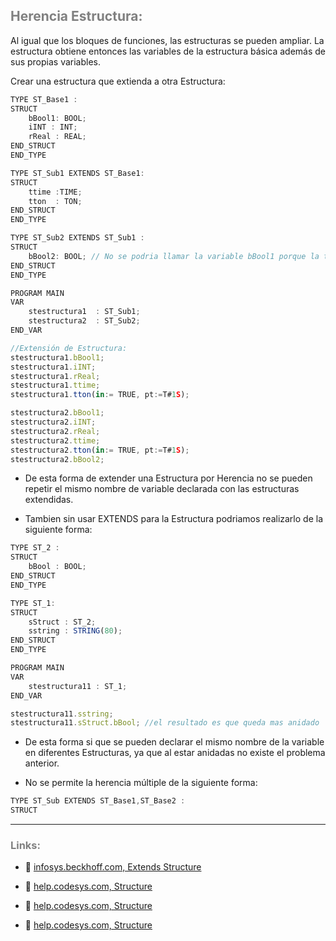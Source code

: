 ## <span style="color:grey">Herencia Estructura:</span>

Al igual que los bloques de funciones, las estructuras se pueden ampliar. La estructura obtiene entonces las variables de la estructura básica además de sus propias variables.

Crear una estructura que extienda a otra Estructura:
```javascript
TYPE ST_Base1 :
STRUCT
	bBool1: BOOL;
	iINT : INT;
	rReal : REAL;	
END_STRUCT
END_TYPE
```
```javascript
TYPE ST_Sub1 EXTENDS ST_Base1:
STRUCT
	ttime :TIME;
	tton  : TON;
END_STRUCT
END_TYPE
```
```javascript
TYPE ST_Sub2 EXTENDS ST_Sub1 :
STRUCT
	bBool2: BOOL; // No se podria llamar la variable bBool1 porque la tenemos declarada en la estructura ST_Base1
END_STRUCT
END_TYPE
```
```javascript
PROGRAM MAIN
VAR
    stestructura1  : ST_Sub1;
    stestructura2  : ST_Sub2;
END_VAR

//Extensión de Estructura:
stestructura1.bBool1;
stestructura1.iINT;
stestructura1.rReal;
stestructura1.ttime;
stestructura1.tton(in:= TRUE, pt:=T#1S);

stestructura2.bBool1;
stestructura2.iINT;
stestructura2.rReal;
stestructura2.ttime;
stestructura2.tton(in:= TRUE, pt:=T#1S);
stestructura2.bBool2;
```

- De esta forma de extender una Estructura por Herencia no se pueden repetir el mismo nombre de variable declarada con las estructuras extendidas.

- Tambien sin usar EXTENDS para la Estructura podriamos realizarlo de la siguiente forma:

```javascript
TYPE ST_2 :
STRUCT
	bBool : BOOL;
END_STRUCT
END_TYPE
```
```javascript
TYPE ST_1:
STRUCT
	sStruct : ST_2;
	sstring : STRING(80);
END_STRUCT
END_TYPE
```
```javascript
PROGRAM MAIN
VAR
	stestructura11 : ST_1;
END_VAR

stestructura11.sstring;
stestructura11.sStruct.bBool; //el resultado es que queda mas anidado
```

- De esta forma si que se pueden declarar el mismo nombre de la variable en diferentes Estructuras, ya que al estar anidadas no existe el problema anterior.

- No se permite la herencia múltiple de la siguiente forma:

```javascript
TYPE ST_Sub EXTENDS ST_Base1,ST_Base2 :
STRUCT
```
***
### <span style="color:grey">Links:</span>

- 🔗 [infosys.beckhoff.com, Extends Structure](https://infosys.beckhoff.com/content/1033/tc3_plc_intro/3468091787.html?id=592001323464924565)

- 🔗 [help.codesys.com, Structure](https://help.codesys.com/webapp/_cds_datatype_structure;product=codesys;version=3.5.17.0)

- 🔗 [help.codesys.com, Structure](https://help.codesys.com/api-content/2/codesys/3.5.14.0/en/_cds_obj_dut/)

- 🔗 [help.codesys.com, Structure](https://help.codesys.com/api-content/2/codesys/3.5.14.0/en/_cds_datatype_structure/#b2e3e6da93f532b0c0a8640e011c7a1d-3s-structures)
